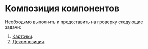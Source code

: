 Композиция компонентов
===

Необходимо выполнить и предоставить на проверку следующие задачи:

1. [Карточки](card_composit).
1. [Декомпозиция](decomposit).


